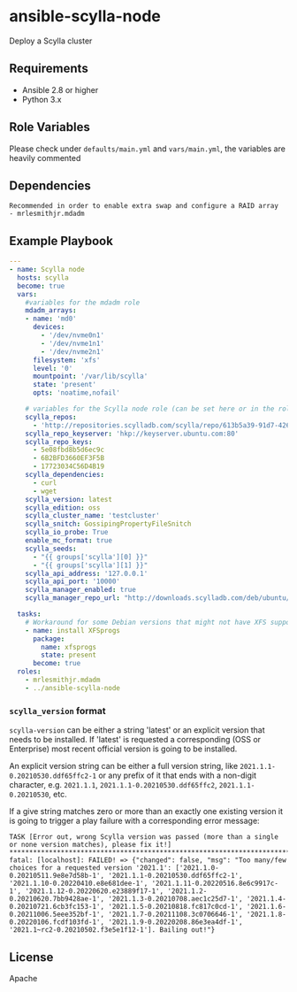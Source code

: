 ansible-scylla-node
=========

Deploy a Scylla cluster 


Requirements
------------

- Ansible 2.8 or higher
- Python 3.x

Role Variables
--------------

Please check under `defaults/main.yml` and `vars/main.yml`, the variables are heavily commented

Dependencies
------------
    Recommended in order to enable extra swap and configure a RAID array
    - mrlesmithjr.mdadm


Example Playbook
----------------

```yaml
---
- name: Scylla node
  hosts: scylla
  become: true
  vars:
    #variables for the mdadm role
    mdadm_arrays:
    - name: 'md0'
      devices:
        - '/dev/nvme0n1'
        - '/dev/nvme1n1'
        - '/dev/nvme2n1'
      filesystem: 'xfs'
      level: '0'
      mountpoint: '/var/lib/scylla'
      state: 'present'
      opts: 'noatime,nofail'

    # variables for the Scylla node role (can be set here or in the role's vars/main.yml)
    scylla_repos:
      - 'http://repositories.scylladb.com/scylla/repo/613b5a39-91d7-4267-aa15-4384fde87442/ubuntu/scylladb-4.1-bionic.list'
    scylla_repo_keyserver: 'hkp://keyserver.ubuntu.com:80'
    scylla_repo_keys:
      - 5e08fbd8b5d6ec9c
      - 6B2BFD3660EF3F5B
      - 17723034C56D4B19
    scylla_dependencies:
      - curl
      - wget
    scylla_version: latest
    scylla_edition: oss
    scylla_cluster_name: 'testcluster'
    scylla_snitch: GossipingPropertyFileSnitch
    scylla_io_probe: True
    enable_mc_format: true
    scylla_seeds:
      - "{{ groups['scylla'][0] }}"
      - "{{ groups['scylla'][1] }}"
    scylla_api_address: '127.0.0.1'
    scylla_api_port: '10000'
    scylla_manager_enabled: true
    scylla_manager_repo_url: "http://downloads.scylladb.com/deb/ubuntu/scylladb-manager-2.1-bionic.list"

  tasks:
    # Workaround for some Debian versions that might not have XFS support out of the box
    - name: install XFSprogs
      package:
        name: xfsprogs
        state: present
      become: true
  roles:
    - mrlesmithjr.mdadm
    - ../ansible-scylla-node
```

### `scylla_version` format
`scylla-version` can be either a string 'latest' or an explicit version that needs to be installed.
If 'latest' is requested a corresponding (OSS or Enterprise) most recent official version is going to be
installed.

An explicit version string can be either a full version string, like `2021.1.1-0.20210530.ddf65ffc2-1`
or any prefix of it that ends with a non-digit character, e.g. `2021.1.1`, `2021.1.1-0.20210530.ddf65ffc2`,
`2021.1.1-0.20210530`, etc.

If a give string matches zero or more than an exactly one existing version it is going to trigger
a play failure with a corresponding error message:

```commandline
TASK [Error out, wrong Scylla version was passed (more than a single or none version matches), please fix it!] *************************************************************************************************************************
fatal: [localhost]: FAILED! => {"changed": false, "msg": "Too many/few choices for a requested version '2021.1': ['2021.1.0-0.20210511.9e8e7d58b-1', '2021.1.1-0.20210530.ddf65ffc2-1', '2021.1.10-0.20220410.e8e681dee-1', '2021.1.11-0.20220516.8e6c9917c-1', '2021.1.12-0.20220620.e23889f17-1', '2021.1.2-0.20210620.7bb9428ae-1', '2021.1.3-0.20210708.aec1c25d7-1', '2021.1.4-0.20210721.6cb3fc153-1', '2021.1.5-0.20210818.fc817c0cd-1', '2021.1.6-0.20211006.5eee352bf-1', '2021.1.7-0.20211108.3c0706646-1', '2021.1.8-0.20220106.fcdf103fd-1', '2021.1.9-0.20220208.86e3ea4df-1', '2021.1~rc2-0.20210502.f3e5e1f12-1']. Bailing out!"}
```

License
-------

Apache

